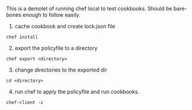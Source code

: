 This is a demolet of running chef local to test cookbooks. Should be bare-bones enough to follow easily. 

1. cache cookbook and create lock.json file

`chef install`

2. export the policyfile to a directory

`chef export <directory>`

3. change directories to the exported dir

`cd <directory>`

4. run chef to apply the policyfile and run cookbooks.

`chef-client -z`
